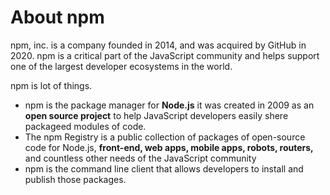 # About npm

npm, inc. is a company founded in 2014, and was acquired by GitHub in 2020. npm is a critical part of the JavaScript community and helps support one of the largest developer ecosystems in the world.

npm is lot of things.

- npm is the package manager for **Node.js** it was created in 2009 as an **open source project** to help JavaScript developers easily shere packageed modules of code.
- The npm Registry is a public collection of packages of open-source code for Node.js, **front-end, web apps, mobile apps, robots, routers,** and countless other needs of the JavaScript community
- npm is the command line client that allows developers to install and publish those packages.


